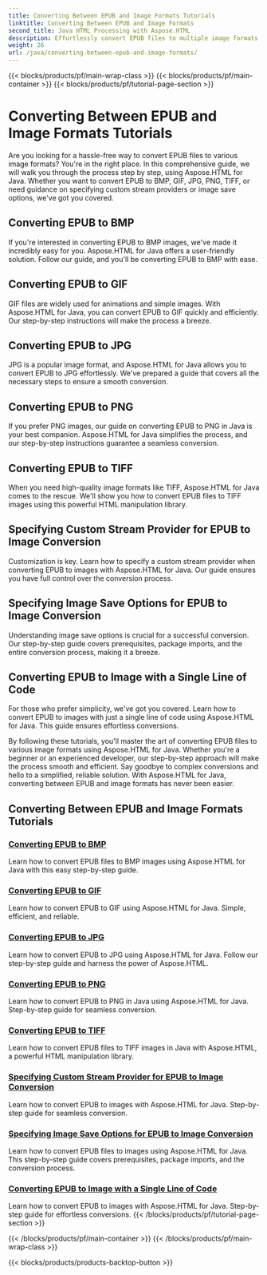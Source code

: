 ```yaml
---
title: Converting Between EPUB and Image Formats Tutorials
linktitle: Converting Between EPUB and Image Formats
second_title: Java HTML Processing with Aspose.HTML
description: Effortlessly convert EPUB files to multiple image formats using Aspose.HTML for Java. Step-by-step guide for seamless conversions.
weight: 26
url: /java/converting-between-epub-and-image-formats/
---
```


{{< blocks/products/pf/main-wrap-class >}}
{{< blocks/products/pf/main-container >}}
{{< blocks/products/pf/tutorial-page-section >}}

# Converting Between EPUB and Image Formats Tutorials


Are you looking for a hassle-free way to convert EPUB files to various image formats? You're in the right place. In this comprehensive guide, we will walk you through the process step by step, using Aspose.HTML for Java. Whether you want to convert EPUB to BMP, GIF, JPG, PNG, TIFF, or need guidance on specifying custom stream providers or image save options, we've got you covered.

## Converting EPUB to BMP
If you're interested in converting EPUB to BMP images, we've made it incredibly easy for you. Aspose.HTML for Java offers a user-friendly solution. Follow our guide, and you'll be converting EPUB to BMP with ease. 

## Converting EPUB to GIF
GIF files are widely used for animations and simple images. With Aspose.HTML for Java, you can convert EPUB to GIF quickly and efficiently. Our step-by-step instructions will make the process a breeze.

## Converting EPUB to JPG
JPG is a popular image format, and Aspose.HTML for Java allows you to convert EPUB to JPG effortlessly. We've prepared a guide that covers all the necessary steps to ensure a smooth conversion.

## Converting EPUB to PNG
If you prefer PNG images, our guide on converting EPUB to PNG in Java is your best companion. Aspose.HTML for Java simplifies the process, and our step-by-step instructions guarantee a seamless conversion.

## Converting EPUB to TIFF
When you need high-quality image formats like TIFF, Aspose.HTML for Java comes to the rescue. We'll show you how to convert EPUB files to TIFF images using this powerful HTML manipulation library.

## Specifying Custom Stream Provider for EPUB to Image Conversion
Customization is key. Learn how to specify a custom stream provider when converting EPUB to images with Aspose.HTML for Java. Our guide ensures you have full control over the conversion process.

## Specifying Image Save Options for EPUB to Image Conversion
Understanding image save options is crucial for a successful conversion. Our step-by-step guide covers prerequisites, package imports, and the entire conversion process, making it a breeze.

## Converting EPUB to Image with a Single Line of Code
For those who prefer simplicity, we've got you covered. Learn how to convert EPUB to images with just a single line of code using Aspose.HTML for Java. This guide ensures effortless conversions.

By following these tutorials, you'll master the art of converting EPUB files to various image formats using Aspose.HTML for Java. Whether you're a beginner or an experienced developer, our step-by-step approach will make the process smooth and efficient. Say goodbye to complex conversions and hello to a simplified, reliable solution. With Aspose.HTML for Java, converting between EPUB and image formats has never been easier.
## Converting Between EPUB and Image Formats Tutorials
### [Converting EPUB to BMP](./convert-epub-to-bmp/)
Learn how to convert EPUB files to BMP images using Aspose.HTML for Java with this easy step-by-step guide.
### [Converting EPUB to GIF](./convert-epub-to-gif/)
Learn how to convert EPUB to GIF using Aspose.HTML for Java. Simple, efficient, and reliable.
### [Converting EPUB to JPG](./convert-epub-to-jpg/)
Learn how to convert EPUB to JPG using Aspose.HTML for Java. Follow our step-by-step guide and harness the power of Aspose.HTML.
### [Converting EPUB to PNG](./convert-epub-to-png/)
Learn how to convert EPUB to PNG in Java using Aspose.HTML for Java. Step-by-step guide for seamless conversion.
### [Converting EPUB to TIFF](./convert-epub-to-tiff/)
Learn how to convert EPUB files to TIFF images in Java with Aspose.HTML, a powerful HTML manipulation library.
### [Specifying Custom Stream Provider for EPUB to Image Conversion](./convert-epub-to-image-specify-custom-stream-provider/)
Learn how to convert EPUB to images with Aspose.HTML for Java. Step-by-step guide for seamless conversion.
### [Specifying Image Save Options for EPUB to Image Conversion](./convert-epub-to-image-specify-image-save-options/)
Learn how to convert EPUB files to images using Aspose.HTML for Java. This step-by-step guide covers prerequisites, package imports, and the conversion process.
### [Converting EPUB to Image with a Single Line of Code](./convert-epub-to-image-single-line/)
Learn how to convert EPUB to images with Aspose.HTML for Java. Step-by-step guide for effortless conversions.
{{< /blocks/products/pf/tutorial-page-section >}}

{{< /blocks/products/pf/main-container >}}
{{< /blocks/products/pf/main-wrap-class >}}

{{< blocks/products/products-backtop-button >}}
